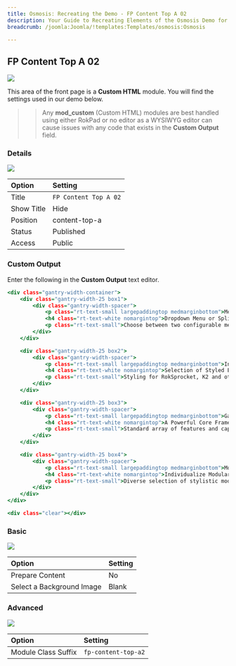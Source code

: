 ```yaml
---
title: Osmosis: Recreating the Demo - FP Content Top A 02
description: Your Guide to Recreating Elements of the Osmosis Demo for Joomla
breadcrumb: /joomla:Joomla/!templates:Templates/osmosis:Osmosis

---
```


FP Content Top A 02
-----

![][demo]

This area of the front page is a **Custom HTML** module. You will find the settings used in our demo below.

>> Any **mod_custom** (Custom HTML) modules are best handled using either RokPad or no editor as a WYSIWYG editor can cause issues with any code that exists in the **Custom Output** field.

### Details

![][demo2]

| Option      | Setting               |
| :---------- | :----------           |
| Title       | `FP Content Top A 02` |
| Show Title  | Hide                  |
| Position    | content-top-a         |
| Status      | Published             |
| Access      | Public                |

### Custom Output

Enter the following in the **Custom Output** text editor.

~~~ .html
<div class="gantry-width-container">
	<div class="gantry-width-25 box1">
		<div class="gantry-width-spacer">
			<p class="rt-text-small largepaddingtop medmarginbottom">Menu Systems</p>
			<h4 class="rt-text-white nomargintop">Dropdown Menu or SplitMenu</h4>
			<p class="rt-text-small">Choose between two configurable menus.</p>
		</div>
	</div>

	<div class="gantry-width-25 box2">
		<div class="gantry-width-spacer">
			<p class="rt-text-small largepaddingtop medmarginbottom">Integration</p>
			<h4 class="rt-text-white nomargintop">Selection of Styled Extensions</h4>
			<p class="rt-text-small">Styling for RokSprocket, K2 and others.</p>
		</div>
	</div>

	<div class="gantry-width-25 box3">
		<div class="gantry-width-spacer">
			<p class="rt-text-small largepaddingtop medmarginbottom">Gantry</p>
			<h4 class="rt-text-white nomargintop">A Powerful Core Framework</h4>
			<p class="rt-text-small">Standard array of features and capabilities.</p>
		</div>
	</div>

	<div class="gantry-width-25 box4">
		<div class="gantry-width-spacer">
			<p class="rt-text-small largepaddingtop medmarginbottom">Module Suffixes</p>
			<h4 class="rt-text-white nomargintop">Individualize Modular Content</h4>
			<p class="rt-text-small">Diverse selection of stylistic module suffixes.</p>
		</div>
	</div>
</div>

<div class="clear"></div>
~~~

### Basic

![][demo3]

| Option                    | Setting     |
| :----------               | :---------- |
| Prepare Content           | No          |
| Select a Background Image | Blank       |

### Advanced

![][demo4]

| Option              | Setting             |
| :----------         | :----------         |
| Module Class Suffix | `fp-content-top-a2` |

[demo]: assets/demo_4.jpeg
[demo2]: assets/demo_4a.jpeg
[demo3]: assets/demo_4b.jpeg
[demo4]: assets/demo_4c.jpeg
